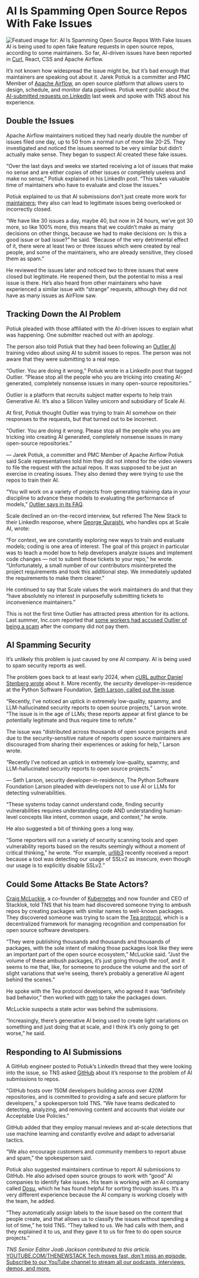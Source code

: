# AI Is Spamming Open Source Repos With Fake Issues
![Featued image for: AI Is Spamming Open Source Repos With Fake Issues](https://cdn.thenewstack.io/media/2025/02/f41ddf87-fake_ai_issues_hit_repos-1024x576.jpg)
AI is being used to open fake feature requests in open source repos, according to some maintainers. So far, AI-driven issues have been reported in [Curl](https://news.ycombinator.com/item?id=38845878), React, CSS and Apache Airflow.

It’s not known how widespread the issue might be, but it’s bad enough that maintainers are speaking out about it. Jarek Potiuk is a committer and PMC Member of [Apache Airflow](https://thenewstack.io/how-apache-airflow-better-manages-machine-learning-pipelines/), an open source platform that allows users to design, schedule, and monitor data pipelines. Potiuk went public about the [AI-submitted requests on LinkedIn](https://www.linkedin.com/feed/update/urn:li:activity:7289278690213990400/#) last week and spoke with TNS about his experience.

## Double the Issues
Apache Airflow maintainers noticed they had nearly double the number of issues filed one day, up to 50 from a normal run of more like 20-25. They investigated and noticed the issues seemed to be very similar but didn’t actually make sense. They began to suspect AI created these fake issues.

“Over the last days and weeks we started receiving a lot of issues that make no sense and are either copies of other issues or completely useless and make no sense,” Potiuk explained in his LinkedIn post. “This takes valuable time of maintainers who have to evaluate and close the issues.”

Potiuk explained to us that AI submissions don’t just create more work for [maintainers](https://thenewstack.io/open-source-paid-maintainers-keep-code-safer-survey-says/); they also can lead to legitimate issues being overlooked or incorrectly closed.

“We have like 30 issues a day, maybe 40, but now in 24 hours, we’ve got 30 more, so like 100% more, this means that we couldn’t make as many decisions on other things, because we had to make decisions on: Is this a good issue or bad issue?” he said. “Because of the very detrimental effect of it, there were at least two or three issues which were created by real people, and some of the maintainers, who are already sensitive, they closed them as spam.”

He reviewed the issues later and noticed two to three issues that were closed but legitimate. He reopened them, but the potential to miss a real issue is there. He’s also heard from other maintainers who have experienced a similar issue with “strange” requests, although they did not have as many issues as AirFlow saw.

## Tracking Down the AI Problem
Potiuk pleaded with those affiliated with the AI-driven issues to explain what was happening. One submitter reached out with an apology.

The person also told Potiuk that they had been following an [Outlier AI](https://outlier.ai/) training video about using AI to submit issues to repos. The person was not aware that they were submitting to a real repo.

“Outlier. You are doing it wrong,” Potiuk wrote in a LinkedIn post that tagged Outlier. “Please stop all the people who you are tricking into creating AI-generated, completely nonsense issues in many open-source repositories.”

Outlier is a platform that recruits subject matter experts to help train Generative AI. It’s also a Silicon Valley unicorn and subsidiary of Scale AI.

At first, Potiuk thought Outlier was trying to train AI somehow on their responses to the requests, but that turned out to be incorrect.

“Outlier. You are doing it wrong. Please stop all the people who you are tricking into creating AI generated, completely nonsense issues in many open-source repositories.”

— Jarek Potiuk, a committer and PMC Member of Apache Airflow
Potiuk said Scale representatives told him they did not intend for the video viewers to file the request with the actual repos. It was supposed to be just an exercise in creating issues. They also denied they were trying to use the repos to train their AI.

“You will work on a variety of projects from generating training data in your discipline to advance these models to evaluating the performance of models,” [Outlier says in its FAQ](https://outlier.ai/faq).

Scale declined an on-the-record interview, but referred The New Stack to their LinkedIn response, where [George Quraishi](https://www.linkedin.com/in/george-quraishi-980b871aa/), who handles ops at Scale AI, wrote:

“For context, we are constantly exploring new ways to train and evaluate models; coding is one area of interest. The goal of this project in particular was to teach a model how to help developers analyze issues and implement code changes — not to submit those tickets to your repo,” he wrote. “Unfortunately, a small number of our contributors misinterpreted the project requirements and took this additional step. We immediately updated the requirements to make them clearer.”

He continued to say that Scale values the work maintainers do and that they “have absolutely no interest in purposefully submitting tickets to inconvenience maintainers.”

This is not the first time Outlier has attracted press attention for its actions. Last summer, Inc.com reported that [some workers had accused Outlier of being a scam](https://www.inc.com/sam-blum/its-a-scam-accusations-of-mass-non-payment-grow-against-scale-ais-subsidiary-outlier-ai.html) after the company did not pay them.

## AI Spamming Security
It’s unlikely this problem is just caused by one AI company. AI is being used to spam security reports as well.

The problem goes back to at least early 2024, when [cURL author Daniel Stenberg wrote](https://daniel.haxx.se/blog/2024/01/02/the-i-in-llm-stands-for-intelligence/) about it. More recently, the security developer-in-residence at the Python Software Foundation, [Seth Larson, called out the issue](https://sethmlarson.dev/slop-security-reports).

“Recently, I’ve noticed an uptick in extremely low-quality, spammy, and LLM-hallucinated security reports to open source projects,” Larson wrote. “The issue is in the age of LLMs; these reports appear at first glance to be potentially legitimate and thus require time to refute.”

The issue was “distributed across thousands of open source projects and due to the security-sensitive nature of reports open source maintainers are discouraged from sharing their experiences or asking for help,” Larson wrote.

“Recently I’ve noticed an uptick in extremely low-quality, spammy, and LLM-hallucinated security reports to open source projects.”

— Seth Larson, security developer-in-residence, The Python Software Foundation
Larson pleaded with developers not to use AI or LLMs for detecting vulnerabilities.

“These systems today cannot understand code, finding security vulnerabilities requires understanding code AND understanding human-level concepts like intent, common usage, and context,” he wrote.

He also suggested a bit of thinking goes a long way.

“Some reporters will run a variety of security scanning tools and open vulnerability reports based on the results seemingly without a moment of critical thinking,” he wrote. “For example, [urllib3](https://pypi.org/project/urllib3/) recently received a report because a tool was detecting our usage of SSLv2 as insecure, even though our usage is to explicitly disable SSLv2.”

## Could Some Attacks Be State Actors?
[Craig McLuckie](https://www.linkedin.com/in/craigmcluckie/), a co-founder of [Kubernetes](https://thenewstack.io/build-an-open-source-kubernetes-gitops-platform-part-1/) and now founder and CEO of Stacklok, told TNS that his team had discovered someone trying to ambush repos by creating packages with similar names to well-known packages.
They discovered someone was trying to scam the [Tea protocol](https://tea.xyz/resources/about), which is a decentralized framework for managing recognition and compensation for open source software developers.

“They were publishing thousands and thousands and thousands of packages, with the sole intent of making those packages look like they were an important part of the open source ecosystem,” McLuckie said. “Just the volume of these ambush packages, it’s just going through the roof, and it seems to me that, like, for someone to produce the volume and the sort of slight variations that we’re seeing, there’s probably a generative AI agent behind the scenes.”

He spoke with the Tea protocol developers, who agreed it was “definitely bad behavior,” then worked with [npm](https://www.w3schools.com/whatis/whatis_npm.asp) to take the packages down.

McLuckie suspects a state actor was behind the submissions.

“Increasingly, there’s generative AI being used to create light variations on something and just doing that at scale, and I think it’s only going to get worse,” he said.

## Responding to AI Submissions
A GitHub engineer posted to Potiuk’s LinkedIn thread that they were looking into the issue, so TNS asked [GitHub](https://thenewstack.io/root-out-vulnerabilities-in-github-as-you-merge-code-changes/) about it’s response to the problem of AI submissions to repos.

“GitHub hosts over 150M developers building across over 420M repositories, and is committed to providing a safe and secure platform for developers,” a spokesperson told TNS. “We have teams dedicated to detecting, analyzing, and removing content and accounts that violate our Acceptable Use Policies.”

GitHub added that they employ manual reviews and at-scale detections that use machine learning and constantly evolve and adapt to adversarial tactics.

“We also encourage customers and community members to report abuse and spam,” the spokesperson said.

Potiuk also suggested maintainers continue to report AI submissions to GitHub. He also advised open source groups to work with “good” AI companies to identify fake issues. His team is working with an AI company called [Dosu,](https://dosu.dev/) which he has found helpful for sorting through issues. It’s a very different experience because the AI company is working closely with the team, he added.

“They automatically assign labels to the issue based on the content that people create, and that allows us to classify the issues without spending a lot of time,” he told TNS. “They talked to us. We had calls with them, and they explained it to us, and they gave it to us for free to do open source projects.”

*TNS Senior Editor Joab Jackson contributed to this article.*
[
YOUTUBE.COM/THENEWSTACK
Tech moves fast, don't miss an episode. Subscribe to our YouTube
channel to stream all our podcasts, interviews, demos, and more.
](https://youtube.com/thenewstack?sub_confirmation=1)